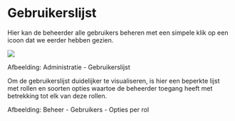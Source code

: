 # Gebruikerslijst

Hier kan de beheerder alle gebruikers beheren met een simpele klik op een icoon dat we eerder hebben gezien.

![](../../../.gitbook/assets/images40%20%281%29.png)
 
 
Afbeelding: Administratie - Gebruikerslijst

Om de gebruikerslijst duidelijker te visualiseren, is hier een beperkte lijst met rollen en soorten opties waartoe de beheerder toegang heeft met betrekking tot elk van deze rollen.

Afbeelding: Beheer - Gebruikers - Opties per rol
